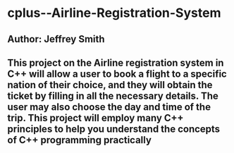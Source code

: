 # cplus--Airline-Registration-System

## Author: Jeffrey Smith

## This project on the Airline registration system in C++ will allow a user to book a flight to a specific nation of their choice, and they will obtain the ticket by filling in all the necessary details. The user may also choose the day and time of the trip. This project will employ many C++ principles to help you understand the concepts of C++ programming practically
